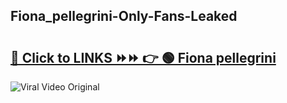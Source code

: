 
 ## Fiona_pellegrini-Only-Fans-Leaked

# <h2><a href="https://clipsfans.com/Fiona_pellegrini&ref=git">🔗 Click to LINKS ⏩⏩ 👉 🟢 Fiona pellegrini </a></h2>

<a href="https://clipsfans.com/Fiona_pellegrini&ref=git" rel="nofollow" data-target="animated-image.originalLink"><img src="https://i.ibb.co.com/xMMVF88/686577567.gif" alt="Viral Video Original" style="max-width: 100%; display: inline-block;" data-target="animated-image.originalImage"></a>
